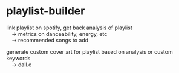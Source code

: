# playlist-builder

link playlist on spotify, get back analysis of playlist  
&emsp;-> metrics on danceability, energy, etc  
&emsp;-> recommended songs to add  

generate custom cover art for playlist based on analysis or custom keywords  
&emsp;-> dall.e
